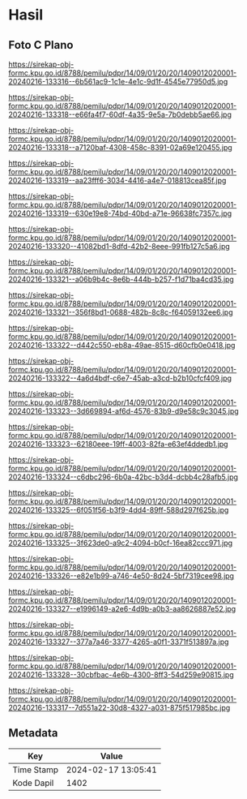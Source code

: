 # Hasil

## Foto C Plano

https://sirekap-obj-formc.kpu.go.id/8788/pemilu/pdpr/14/09/01/20/20/1409012020001-20240216-133316--6b561ac9-1c1e-4e1c-9d1f-4545e77950d5.jpg

https://sirekap-obj-formc.kpu.go.id/8788/pemilu/pdpr/14/09/01/20/20/1409012020001-20240216-133318--e66fa4f7-60df-4a35-9e5a-7b0debb5ae66.jpg

https://sirekap-obj-formc.kpu.go.id/8788/pemilu/pdpr/14/09/01/20/20/1409012020001-20240216-133318--a7120baf-4308-458c-8391-02a69e120455.jpg

https://sirekap-obj-formc.kpu.go.id/8788/pemilu/pdpr/14/09/01/20/20/1409012020001-20240216-133319--aa23fff6-3034-4416-a4e7-018813cea85f.jpg

https://sirekap-obj-formc.kpu.go.id/8788/pemilu/pdpr/14/09/01/20/20/1409012020001-20240216-133319--630e19e8-74bd-40bd-a71e-96638fc7357c.jpg

https://sirekap-obj-formc.kpu.go.id/8788/pemilu/pdpr/14/09/01/20/20/1409012020001-20240216-133320--41082bd1-8dfd-42b2-8eee-991fb127c5a6.jpg

https://sirekap-obj-formc.kpu.go.id/8788/pemilu/pdpr/14/09/01/20/20/1409012020001-20240216-133321--a06b9b4c-8e6b-444b-b257-f1d71ba4cd35.jpg

https://sirekap-obj-formc.kpu.go.id/8788/pemilu/pdpr/14/09/01/20/20/1409012020001-20240216-133321--356f8bd1-0688-482b-8c8c-f64059132ee6.jpg

https://sirekap-obj-formc.kpu.go.id/8788/pemilu/pdpr/14/09/01/20/20/1409012020001-20240216-133322--d442c550-eb8a-49ae-8515-d60cfb0e0418.jpg

https://sirekap-obj-formc.kpu.go.id/8788/pemilu/pdpr/14/09/01/20/20/1409012020001-20240216-133322--4a6d4bdf-c6e7-45ab-a3cd-b2b10cfcf409.jpg

https://sirekap-obj-formc.kpu.go.id/8788/pemilu/pdpr/14/09/01/20/20/1409012020001-20240216-133323--3d669894-af6d-4576-83b9-d9e58c9c3045.jpg

https://sirekap-obj-formc.kpu.go.id/8788/pemilu/pdpr/14/09/01/20/20/1409012020001-20240216-133323--62180eee-19ff-4003-82fa-e63ef4ddedb1.jpg

https://sirekap-obj-formc.kpu.go.id/8788/pemilu/pdpr/14/09/01/20/20/1409012020001-20240216-133324--c6dbc296-6b0a-42bc-b3d4-dcbb4c28afb5.jpg

https://sirekap-obj-formc.kpu.go.id/8788/pemilu/pdpr/14/09/01/20/20/1409012020001-20240216-133325--6f051f56-b3f9-4dd4-89ff-588d297f625b.jpg

https://sirekap-obj-formc.kpu.go.id/8788/pemilu/pdpr/14/09/01/20/20/1409012020001-20240216-133325--3f623de0-a9c2-4094-b0cf-16ea82ccc971.jpg

https://sirekap-obj-formc.kpu.go.id/8788/pemilu/pdpr/14/09/01/20/20/1409012020001-20240216-133326--e82e1b99-a746-4e50-8d24-5bf7319cee98.jpg

https://sirekap-obj-formc.kpu.go.id/8788/pemilu/pdpr/14/09/01/20/20/1409012020001-20240216-133327--e1996149-a2e6-4d9b-a0b3-aa8626887e52.jpg

https://sirekap-obj-formc.kpu.go.id/8788/pemilu/pdpr/14/09/01/20/20/1409012020001-20240216-133327--377a7a46-3377-4265-a0f1-3371f513897a.jpg

https://sirekap-obj-formc.kpu.go.id/8788/pemilu/pdpr/14/09/01/20/20/1409012020001-20240216-133328--30cbfbac-4e6b-4300-8ff3-54d259e90815.jpg

https://sirekap-obj-formc.kpu.go.id/8788/pemilu/pdpr/14/09/01/20/20/1409012020001-20240216-133317--7d551a22-30d8-4327-a031-875f517985bc.jpg


## Metadata

| Key        | Value               |
| ---------- | ------------------- |
| Time Stamp | 2024-02-17 13:05:41 |
| Kode Dapil | 1402                |



